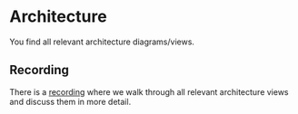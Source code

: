 # Architecture

You find all relevant architecture diagrams/views.

## Recording

There is a [recording](https://confluence.catena-x.net/display/ARTI/Architectur+Overview#ArchitecturOverview-KnowledgeHandover-ArchitectureOverview-Sigi220328) where we walk through all relevant architecture views and discuss them in more detail.
